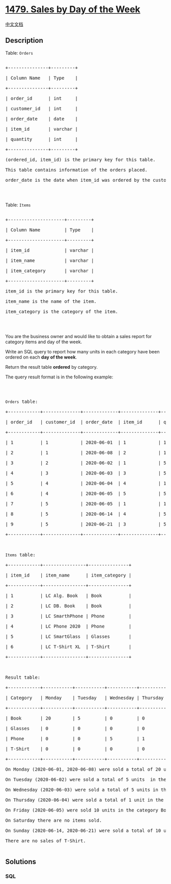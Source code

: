 # [1479. Sales by Day of the Week](https://leetcode.com/problems/sales-by-day-of-the-week)

[中文文档](/solution/1400-1499/1479.Sales%20by%20Day%20of%20the%20Week/README.md)

## Description

<p>Table: <code>Orders</code></p>



<pre>

+---------------+---------+

| Column Name   | Type    |

+---------------+---------+

| order_id      | int     |

| customer_id   | int     |

| order_date    | date    | 

| item_id       | varchar |

| quantity      | int     |

+---------------+---------+

(ordered_id, item_id) is the primary key for this table.

This table contains information of the orders placed.

order_date is the date when item_id was ordered by the customer with id customer_id.

</pre>



<p>&nbsp;</p>



<p>Table: <code>Items</code></p>



<pre>

+---------------------+---------+

| Column Name         | Type    |

+---------------------+---------+

| item_id             | varchar |

| item_name           | varchar |

| item_category       | varchar |

+---------------------+---------+

item_id is the primary key for this table.

item_name is the name of the item.

item_category&nbsp;is the category of the item.

</pre>



<p>&nbsp;</p>



<p>You are the business owner and would like to obtain a sales report for category items and day of the week.</p>



<p>Write an SQL query to&nbsp;report how many units in each category have been ordered on each <strong>day of the week</strong>.</p>



<p>Return the result table&nbsp;<strong>ordered</strong>&nbsp;by category.</p>



<p>The query result format is in the following example:</p>



<p>&nbsp;</p>



<pre>

<code>Orders</code> table:

+------------+--------------+-------------+--------------+-------------+

| order_id   | customer_id  | order_date  | item_id      | quantity    |

+------------+--------------+-------------+--------------+-------------+

| 1          | 1            | 2020-06-01  | 1            | 10          |

| 2          | 1            | 2020-06-08  | 2            | 10          |

| 3          | 2            | 2020-06-02  | 1            | 5           |

| 4          | 3            | 2020-06-03  | 3            | 5           |

| 5          | 4            | 2020-06-04  | 4            | 1           |

| 6          | 4            | 2020-06-05  | 5            | 5           |

| 7          | 5            | 2020-06-05  | 1            | 10          |

| 8          | 5            | 2020-06-14  | 4            | 5           |

| 9          | 5            | 2020-06-21  | 3            | 5           |

+------------+--------------+-------------+--------------+-------------+



<code>Items</code> table:

+------------+----------------+---------------+

| item_id    | item_name      | item_category |

+------------+----------------+---------------+

| 1          | LC Alg. Book   | Book          |

| 2          | LC DB. Book    | Book          |

| 3          | LC SmarthPhone | Phone         |

| 4          | LC Phone 2020  | Phone         |

| 5          | LC SmartGlass  | Glasses       |

| 6          | LC T-Shirt XL  | T-Shirt       |

+------------+----------------+---------------+



Result table:

+------------+-----------+-----------+-----------+-----------+-----------+-----------+-----------+

| Category   | Monday    | Tuesday   | Wednesday | Thursday  | Friday    | Saturday  | Sunday    |

+------------+-----------+-----------+-----------+-----------+-----------+-----------+-----------+

| Book       | 20        | 5         | 0         | 0         | 10        | 0         | 0         |

| Glasses    | 0         | 0         | 0         | 0         | 5         | 0         | 0         |

| Phone      | 0         | 0         | 5         | 1         | 0         | 0         | 10        |

| T-Shirt    | 0         | 0         | 0         | 0         | 0         | 0         | 0         |

+------------+-----------+-----------+-----------+-----------+-----------+-----------+-----------+

On Monday (2020-06-01, 2020-06-08) were sold a total of 20 units (10 + 10) in the category Book (ids: 1, 2).

On Tuesday (2020-06-02) were sold a total of 5 units  in the category Book (ids: 1, 2).

On Wednesday (2020-06-03) were sold a total of 5 units in the category Phone (ids: 3, 4).

On Thursday (2020-06-04) were sold a total of 1 unit in the category Phone (ids: 3, 4).

On Friday (2020-06-05) were sold 10 units in the category Book (ids: 1, 2) and 5 units in Glasses (ids: 5).

On Saturday there are no items sold.

On Sunday (2020-06-14, 2020-06-21) were sold a total of 10 units (5 +5) in the category Phone (ids: 3, 4).

There are no sales of T-Shirt.

</pre>

## Solutions

<!-- tabs:start -->

### **SQL**

```sql

```

<!-- tabs:end -->